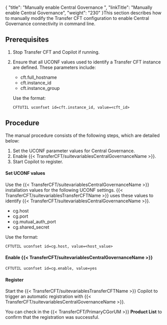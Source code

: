 {
    "title": "Manually enable Central Governance ",
    "linkTitle": "Manually enable Central Governance",
    "weight": "230"
}This section describes how to manually modify the Transfer CFT configuration to enable Central Governance connectivity in command line.

## Prerequisites

1. Stop Transfer CFT and Copilot if running.
1. Ensure that all UCONF values used to identify a Transfer CFT instance are defined. These parameters include:
    -   cft.full\_hostname
    -   cft.instance\_id
    -   cft.instance\_group

      
    Use the format:  
    ```
    CFTUTIL uconfset id=cft.instance_id, value=<cft_id>
    ```

## Procedure

The manual procedure consists of the following steps, which are detailed below:

1. Set the UCONF parameter values for Central Governance.
1. Enable {{< TransferCFT/suitevariablesCentralGovernanceName >}}.
1. Start Copilot to register.

#### Set UCONF values

Use the {{< TransferCFT/suitevariablesCentralGovernanceName  >}} installation values for the following UCONF settings. {{< TransferCFT/suitevariablesTransferCFTName  >}} uses these values to identify {{< TransferCFT/suitevariablesCentralGovernanceName  >}}.

- cg.host
- cg.port
- cg.mutual\_auth\_port
- cg.shared\_secret

Use the format:

```
CFTUTIL uconfset id=cg.host, value=<host_value>
```

#### Enable {{< TransferCFT/suitevariablesCentralGovernanceName  >}}

```
CFTUTIL uconfset id=cg.enable, value=yes
```

#### Register

Start the {{< TransferCFT/suitevariablesTransferCFTName  >}} Copilot to trigger an automatic registration with {{< TransferCFT/suitevariablesCentralGovernanceName  >}}.

You can check in the {{< TransferCFT/PrimaryCGorUM  >}} **Product List** to confirm that the registration was successful.

